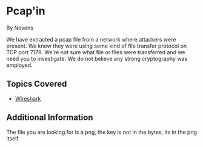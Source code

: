# Pcap'in


By Nevens



We have extracted a pcap file from a network where attackers were present.  We know they were using some kind of file transfer protocol on TCP port 7179.  We're not sure what file or files were transferred and we need you to investigate.  We do not believe any strong cryptography was employed.
## Topics Covered

- [Wireshark](/forensics/what-is-wireshark/)
## Additional Information

The file you are looking for is a png, the key is not in the bytes, its in the png itself.